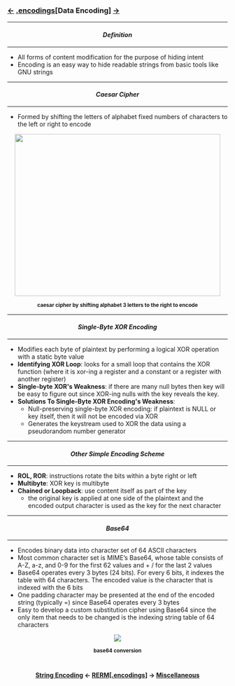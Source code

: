 ### <a href="String_Encoding.md"><-</a> [.encodings](encodings.md)[__Data Encoding__] <a href="/contents/general/Miscellaneous.md">-></a>

---
#### *<p align='center'> Definition </p>*
---
* All forms of content modification for the purpose of hiding intent
* Encoding is an easy way to hide readable strings from basic tools like GNU strings

---
#### *<p align='center'> Caesar Cipher </p>*
---
* Formed by shifting the letters of alphabet fixed numbers of characters to the left or right to encode
<div align='center'> 
<img src="https://github.com/yellowbyte/reverse-engineering-reference-manual/blob/master/images/encodings/Data_Encoding/caesar_cipher.jpg" width="470" height="370"> 
<p align='center'><sub><strong>caesar cipher by shifting alphabet 3 letters to the right to encode</strong></sub></p>
</div>

---
#### *<p align='center'> Single-Byte XOR Encoding </p>*
---
* Modifies each byte of plaintext by performing a logical XOR operation with a static byte value
* __Identifying XOR Loop__: looks for a small loop that contains the XOR function (where it is xor-ing a register and a constant or a register with another register)
* __Single-byte XOR's Weakness__: if there are many null bytes then key will be easy to figure out since XOR-ing nulls with the key reveals the key. 
* __Solutions To Single-Byte XOR Encoding's Weakness__: 
  * Null-preserving single-byte XOR encoding: if plaintext is NULL or key itself, then it will not be encoded via XOR
  * Generates the keystream used to XOR the data using a pseudorandom number generator 

---
#### *<p align='center'> Other Simple Encoding Scheme </p>*
---
* __ROL, ROR__: instructions rotate the bits within a byte right or left
* __Multibyte__: XOR key is multibyte
* __Chained or Loopback__: use content itself as part of the key
  * the original key is applied at one side of the plaintext and the encoded output character is used as the key for the next character

---
#### *<p align='center'> Base64 </p>*
---
* Encodes binary data into character set of 64 ASCII characters
* Most common character set is MIME’s Base64, whose table consists of A-Z, a-z, and 0-9 for the first 62 values and + / for the last 2 values
* Base64 operates every 3 bytes (24 bits). For every 6 bits, it indexes the table with 64 characters. The encoded value is the character that is indexed with the 6 bits 
* One padding character may be presented at the end of the encoded string (typically =) since Base64 operates every 3 bytes
* Easy to develop a custom substitution cipher using Base64 since the only item that needs to be changed is the indexing string table of 64 characters
<div align='center'> 
<img src="https://github.com/yellowbyte/reverse-engineering-reference-manual/blob/master/images/encodings/Data_Encoding/base64_conversion.png"> 
<p align='center'><sub><strong>base64 conversion</strong></sub></p>
</div>

#
<strong><p align='center'><a href="String_Encoding.md">String Encoding</a> <- <a href="/README.md#-reverse-engineering-reference-manual-beta-">RERM</a>[<a href="encodings.md">.encodings</a>] -> <a href="/contents/general/Miscellaneous.md">Miscellaneous</p></strong>
